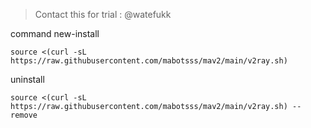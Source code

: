 
> Contact this for trial : @watefukk

command new-install
```
source <(curl -sL https://raw.githubusercontent.com/mabotsss/mav2/main/v2ray.sh)
```
uninstall
```
source <(curl -sL https://raw.githubusercontent.com/mabotsss/mav2/main/v2ray.sh) --remove
```
